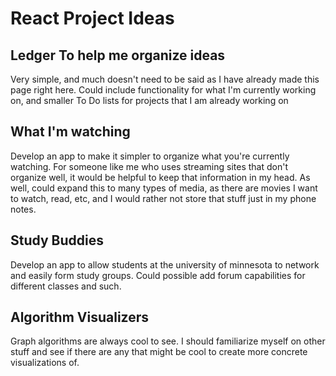 # React Project Ideas
## Ledger To help me organize ideas
Very simple, and much doesn't need to be said as I have already made this page right here. Could include functionality for what I'm currently working on, and smaller To Do lists for projects that I am already working on

## What I'm watching
Develop an app to make it simpler to organize what you're currently watching. For someone like me who uses streaming sites that don't organize well, it would be helpful to keep that information in my head. As well, could expand this to many types of media, as there are movies I want to watch, read, etc, and I would rather not store that stuff just in my phone notes. 

## Study Buddies
Develop an app to allow students at the university of minnesota to network and easily form study groups. Could possible add forum capabilities for different classes and such. 

## Algorithm Visualizers
Graph algorithms are always cool to see. I should familiarize myself on other stuff and see if there are any that might be cool to create more concrete visualizations of. 
